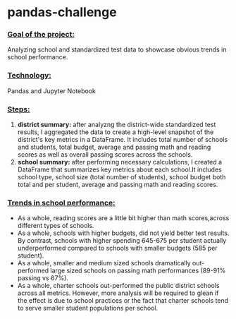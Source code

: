 # pandas-challenge

### <ins>Goal of the project:</ins>
Analyzing school and standardized test data to showcase obvious trends in school performance. 

### <ins>Technology:</ins> 
Pandas and Jupyter Notebook

### <ins>Steps:</ins>
1. **district summary:** after analyzng the district-wide standardized test results, I aggregated the data to create a high-level snapshot of the district's key metrics in a DataFrame. It includes total number of schools and students, total budget, average and passing  math and reading scores as well as overall passing  scores across the schools.
2. **school summary:** after performing necessary calculations, I created a DataFrame that summarizes key metrics about each school.It includes school type, school size (total number of students), school budget both total and per student, average and passing  math and reading scores.

### <ins>Trends in school performance:</ins>
- As a whole, reading scores are a little bit higher than math scores,across different types of schools.
- As a whole, schools with higher budgets, did not yield better test results. By contrast, schools with higher spending 645-675 per student actually underperformed compared to schools with smaller budgets (585 per student).
- As a whole, smaller and medium sized schools dramatically out-performed large sized schools on passing math performances (89-91% passing vs 67%).
- As a whole, charter schools out-performed the public district schools across all metrics. However, more analysis will be required to glean if the effect is due to school practices or the fact that charter schools tend to serve smaller student populations per school.

